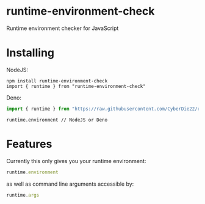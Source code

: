 # runtime-environment-check
Runtime environment checker for JavaScript

# Installing

NodeJS:
```
npm install runtime-environment-check
import { runtime } from "runtime-environment-check"
```

Deno:
```javascript
import { runtime } from "https://raw.githubusercontent.com/CyberDie22/runtime-environment-check/main/runtime-environment-check.js"
```

```
runtime.environment // NodeJS or Deno
```

# Features

Currently this only gives you your runtime environment:
```javascript
runtime.environment
```
as well as command line arguments accessible by:
```javascript
runtime.args
```
